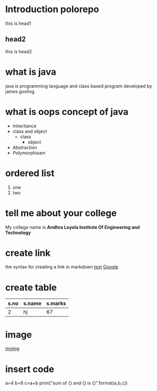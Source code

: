 # Introduction polorepo
this is head1

## head2
this is head2

# what is java
java is programming language and class based program developed by james gosling.
# what is oops concept of java
* Inheritance
* class and object
  * class
    * object
* Abstraction
* Polymorphisam
# ordered list
1. one
2. two

# tell me about your college
My college name is **Andhra Loyola Institute Of Engineering and Technology**

# create link
the syntax for creating a link in markdown [text](url)
[Google](https://www.google.com)
# create table
s.no|s.name|s.marks
----|-----|-----
2|hj|67
# image
[myimg](download.png)
# insert code
  a=4
  b=6
  c=a+b
  print("sum of {} and {} is {}".format(a,b,c))
